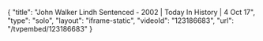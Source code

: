 {
    "title": "John Walker Lindh Sentenced - 2002 | Today In History | 4 Oct 17",
    "type": "solo",
    "layout": "iframe-static",
    "videoId": "123186683",
    "url": "\/tvpembed\/123186683"
}